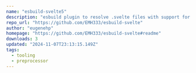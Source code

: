 ```yaml
---
name: "esbuild-svelte5"
description: "esbuild plugin to resolve .svelte files with support for Svelte 5"
repo_url: "https://github.com/EMH333/esbuild-svelte"
author: "eugenehp"
homepage: "https://github.com/EMH333/esbuild-svelte#readme"
downloads: 3
updated: "2024-11-07T23:13:15.149Z"
tags: 
  - tooling
  - preprocessor
---
```

